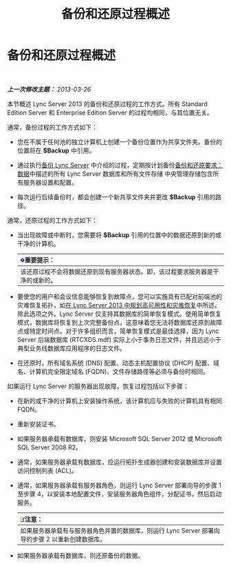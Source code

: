 ﻿---
title: 备份和还原过程概述
TOCTitle: 备份和还原过程概述
ms:assetid: e0f23b21-070f-4df5-b795-cea2f5338d85
ms:mtpsurl: https://technet.microsoft.com/zh-cn/library/Hh202192(v=OCS.15)
ms:contentKeyID: 52061160
ms.date: 05/19/2016
mtps_version: v=OCS.15
ms.translationtype: HT
---

# 备份和还原过程概述

 

_**上一次修改主题：** 2013-03-26_

本节概述 Lync Server 2013 的备份和还原过程的工作方式。所有 Standard Edition Server 和 Enterprise Edition Server 的过程均相同，与其位置无关。

通常，备份过程的工作方式如下：

  - 您在不属于任何池的独立计算机上创建一个备份位置作为共享文件夹。备份的位置将在 **$Backup** 中引用。

  - 通过执行[备份 Lync Server](lync-server-2013-backing-up-lync-server.md) 中介绍的过程，定期按计划备份[备份和还原要求：数据](lync-server-2013-backup-and-restoration-requirements-data.md)中描述的所有 Lync Server 数据库和所有文件存储 中央管理存储包含所有服务器设置和配置。

  - 每次运行后续备份时，都会创建一个新共享文件夹并更改 **$Backup** 引用的路径。

通常，还原过程的工作方式如下：

  - 当出现故障或中断时，您需要将 **$Backup** 引用的位置中的数据还原到新的或干净的计算机。
    
    <table>
    <thead>
    <tr class="header">
    <th><img src="images/Gg398794.important(OCS.15).gif" title="important" alt="important" />重要提示：</th>
    </tr>
    </thead>
    <tbody>
    <tr class="odd">
    <td>该还原过程不会将数据还原到现有服务器状态。即，该过程要求服务器是干净的或新的。</td>
    </tr>
    </tbody>
    </table>


  - 要使您的用户和会议信息能够恢复到故障点，您可以实施具有已配对前端池的灾难恢复拓扑，如[在 Lync Server 2013 中规划高可用性和灾难恢复](lync-server-2013-planning-for-high-availability-and-disaster-recovery.md)中所述。除此选项之外，Lync Server 仅支持其数据库的简单恢复模式。使用简单恢复模式，数据库将恢复到上次完整备份点，这意味着您无法将数据库还原到故障点或特定时间点。对于许多组织而言，简单恢复模式是最佳选择，因为 Lync Server 后端数据库 (RTCXDS.mdf) 实际上小于事务日志文件，并且远远小于典型业务线数据库应用程序的日志文件。

  - 在还原时，所有域名系统 (DNS) 配置、动态主机配置协议 (DHCP) 配置、域名、计算机完全限定域名 (FQDN)、文件存储路径等必须与备份时相同。

如果运行 Lync Server 的服务器出现故障，恢复过程包括以下步骤：

  - 在新的或干净的计算机上安装操作系统，该计算机应与失败的计算机具有相同 FQDN。

  - 重新安装证书。

  - 如果服务器承载有数据库，则安装 Microsoft SQL Server 2012 或 Microsoft SQL Server 2008 R2。

  - 通常，如果服务器承载有数据库，应运行拓扑生成器创建和安装数据库并设置访问控制列表 (ACL)。

  - 通常，如果服务器承载有服务器角色，则运行 Lync Server 部署向导的步骤 1 至步骤 4，以安装本地配置文件，安装服务器角色组件，分配证书，然后启动服务。
    
    <table>
    <thead>
    <tr class="header">
    <th><img src="images/Dn783119.note(OCS.15).gif" title="note" alt="note" />注意：</th>
    </tr>
    </thead>
    <tbody>
    <tr class="odd">
    <td>如果服务器承载有与服务器角色并置的数据库，则运行 Lync Server 部署向导的步骤 2 以重新创建数据库。</td>
    </tr>
    </tbody>
    </table>


  - 如果服务器承载有数据库，则还原备份的数据。

